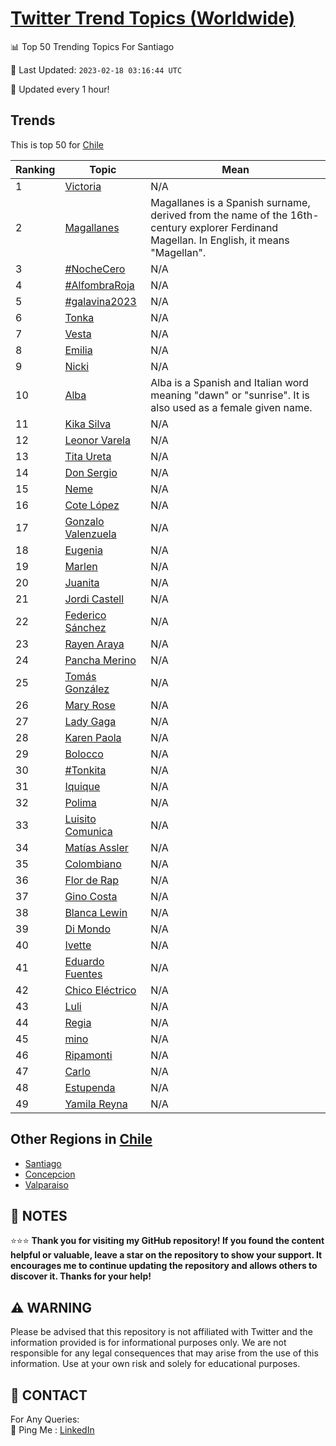 [Twitter Trend Topics (Worldwide)](https://github.com/ErcinDedeoglu/Twitter-Trend-Topics)
==========


📊 Top 50 Trending Topics For Santiago

📆 Last Updated: `2023-02-18 03:16:44 UTC`

🔧 Updated every 1 hour!


## Trends

This is top 50 for [Chile](</Chile>)

| Ranking | Topic | Mean |
| ------- | ------------ | ------------ |
| 1 | [Victoria](http://twitter.com/search?q=Victoria) | N/A |
| 2 | [Magallanes](http://twitter.com/search?q=Magallanes) | Magallanes is a Spanish surname, derived from the name of the 16th-century explorer Ferdinand Magellan. In English, it means "Magellan". |
| 3 | [#NocheCero](http://twitter.com/search?q=%23NocheCero) | N/A |
| 4 | [#AlfombraRoja](http://twitter.com/search?q=%23AlfombraRoja) | N/A |
| 5 | [#galavina2023](http://twitter.com/search?q=%23galavina2023) | N/A |
| 6 | [Tonka](http://twitter.com/search?q=Tonka) | N/A |
| 7 | [Vesta](http://twitter.com/search?q=Vesta) | N/A |
| 8 | [Emilia](http://twitter.com/search?q=Emilia) | N/A |
| 9 | [Nicki](http://twitter.com/search?q=Nicki) | N/A |
| 10 | [Alba](http://twitter.com/search?q=Alba) | Alba is a Spanish and Italian word meaning "dawn" or "sunrise". It is also used as a female given name. |
| 11 | [Kika Silva](http://twitter.com/search?q=Kika+Silva) | N/A |
| 12 | [Leonor Varela](http://twitter.com/search?q=Leonor+Varela) | N/A |
| 13 | [Tita Ureta](http://twitter.com/search?q=Tita+Ureta) | N/A |
| 14 | [Don Sergio](http://twitter.com/search?q=Don+Sergio) | N/A |
| 15 | [Neme](http://twitter.com/search?q=Neme) | N/A |
| 16 | [Cote López](http://twitter.com/search?q=Cote+L%c3%b3pez) | N/A |
| 17 | [Gonzalo Valenzuela](http://twitter.com/search?q=Gonzalo+Valenzuela) | N/A |
| 18 | [Eugenia](http://twitter.com/search?q=Eugenia) | N/A |
| 19 | [Marlen](http://twitter.com/search?q=Marlen) | N/A |
| 20 | [Juanita](http://twitter.com/search?q=Juanita) | N/A |
| 21 | [Jordi Castell](http://twitter.com/search?q=Jordi+Castell) | N/A |
| 22 | [Federico Sánchez](http://twitter.com/search?q=Federico+S%c3%a1nchez) | N/A |
| 23 | [Rayen Araya](http://twitter.com/search?q=Rayen+Araya) | N/A |
| 24 | [Pancha Merino](http://twitter.com/search?q=Pancha+Merino) | N/A |
| 25 | [Tomás González](http://twitter.com/search?q=Tom%c3%a1s+Gonz%c3%a1lez) | N/A |
| 26 | [Mary Rose](http://twitter.com/search?q=Mary+Rose) | N/A |
| 27 | [Lady Gaga](http://twitter.com/search?q=Lady+Gaga) | N/A |
| 28 | [Karen Paola](http://twitter.com/search?q=Karen+Paola) | N/A |
| 29 | [Bolocco](http://twitter.com/search?q=Bolocco) | N/A |
| 30 | [#Tonkita](http://twitter.com/search?q=%23Tonkita) | N/A |
| 31 | [Iquique](http://twitter.com/search?q=Iquique) | N/A |
| 32 | [Polima](http://twitter.com/search?q=Polima) | N/A |
| 33 | [Luisito Comunica](http://twitter.com/search?q=Luisito+Comunica) | N/A |
| 34 | [Matías Assler](http://twitter.com/search?q=Mat%c3%adas+Assler) | N/A |
| 35 | [Colombiano](http://twitter.com/search?q=Colombiano) | N/A |
| 36 | [Flor de Rap](http://twitter.com/search?q=Flor+de+Rap) | N/A |
| 37 | [Gino Costa](http://twitter.com/search?q=Gino+Costa) | N/A |
| 38 | [Blanca Lewin](http://twitter.com/search?q=Blanca+Lewin) | N/A |
| 39 | [Di Mondo](http://twitter.com/search?q=Di+Mondo) | N/A |
| 40 | [Ivette](http://twitter.com/search?q=Ivette) | N/A |
| 41 | [Eduardo Fuentes](http://twitter.com/search?q=Eduardo+Fuentes) | N/A |
| 42 | [Chico Eléctrico](http://twitter.com/search?q=Chico+El%c3%a9ctrico) | N/A |
| 43 | [Luli](http://twitter.com/search?q=Luli) | N/A |
| 44 | [Regia](http://twitter.com/search?q=Regia) | N/A |
| 45 | [mino](http://twitter.com/search?q=mino) | N/A |
| 46 | [Ripamonti](http://twitter.com/search?q=Ripamonti) | N/A |
| 47 | [Carlo](http://twitter.com/search?q=Carlo) | N/A |
| 48 | [Estupenda](http://twitter.com/search?q=Estupenda) | N/A |
| 49 | [Yamila Reyna](http://twitter.com/search?q=Yamila+Reyna) | N/A |



## Other Regions in [Chile](</Chile>)

* [Santiago](</Chile/Santiago.md>)
* [Concepcion](</Chile/Concepcion.md>)
* [Valparaiso](</Chile/Valparaiso.md>)



## 📝 NOTES

⭐⭐⭐ **Thank you for visiting my GitHub repository! If you found the content helpful or valuable, leave a star on the repository to show your support. It encourages me to continue updating the repository and allows others to discover it. Thanks for your help!**


## ⚠️ WARNING

Please be advised that this repository is not affiliated with Twitter and the information provided is for informational purposes only. We are not responsible for any legal consequences that may arise from the use of this information. Use at your own risk and solely for educational purposes.


## 📨 CONTACT

 For Any Queries:  
            🏓 Ping Me : [LinkedIn](https://www.linkedin.com/in/ercindedeoglu/)
